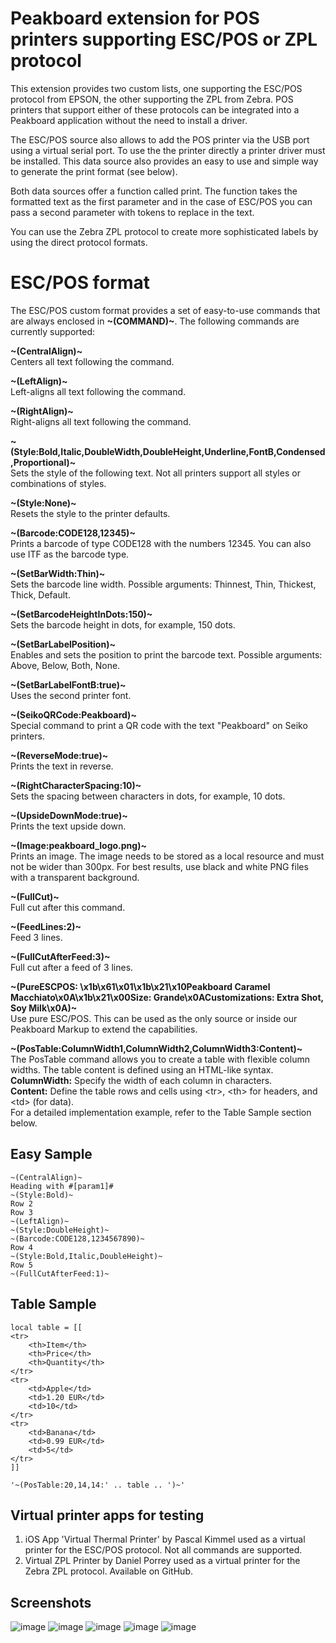# Peakboard extension for POS printers supporting ESC/POS or ZPL protocol
This extension provides two custom lists, one supporting the ESC/POS protocol from EPSON, the other supporting the ZPL from Zebra. POS printers that support either of these protocols can be integrated into a Peakboard application without the need to install a driver.

The ESC/POS source also allows to add the POS printer via the USB port using a virtual serial port. To use the the printer directly a printer driver must be installed. This data source also provides an easy to use and simple way to generate the print format (see below).

Both data sources offer a function called print. The function takes the formatted text as the first parameter and in the case of ESC/POS you can pass a second parameter with tokens to replace in the text.

You can use the Zebra ZPL protocol to create more sophisticated labels by using the direct protocol formats.

# ESC/POS format

The ESC/POS custom format provides a set of easy-to-use commands that are always enclosed in **\~(COMMAND)\~**. The following commands are currently supported:

**\~(CentralAlign)\~**\
Centers all text following the command.

**\~(LeftAlign)\~**\
Left-aligns all text following the command.

**\~(RightAlign)\~**\
Right-aligns all text following the command.

**\~(Style:Bold,Italic,DoubleWidth,DoubleHeight,Underline,FontB,Condensed,Proportional)\~**\
Sets the style of the following text. Not all printers support all styles or combinations of styles.

**\~(Style:None)\~**\
Resets the style to the printer defaults.

**\~(Barcode:CODE128,12345)\~**\
Prints a barcode of type CODE128 with the numbers 12345. You can also use ITF as the barcode type.

**\~(SetBarWidth:Thin)\~**\
Sets the barcode line width. Possible arguments: Thinnest, Thin, Thickest, Thick, Default.

**\~(SetBarcodeHeightInDots:150)\~**\
Sets the barcode height in dots, for example, 150 dots.

**\~(SetBarLabelPosition)\~**\
Enables and sets the position to print the barcode text. Possible arguments: Above, Below, Both, None.

**\~(SetBarLabelFontB:true)\~**\
Uses the second printer font.

**\~(SeikoQRCode:Peakboard)\~**\
Special command to print a QR code with the text "Peakboard" on Seiko printers.

**\~(ReverseMode:true)\~**\
Prints the text in reverse.

**\~(RightCharacterSpacing:10)\~**\
Sets the spacing between characters in dots, for example, 10 dots.

**\~(UpsideDownMode:true)\~**\
Prints the text upside down.

**\~(Image:peakboard_logo.png)\~**\
Prints an image. The image needs to be stored as a local resource and must not be wider than 300px. For best results, use black and white PNG files with a transparent background.

**\~(FullCut)\~**\
Full cut after this command.

**\~(FeedLines:2)\~**\
Feed 3 lines.

**\~(FullCutAfterFeed:3)\~**\
Full cut after a feed of 3 lines.

**\~(PureESCPOS: \x1b\x61\x01\x1b\x21\x10Peakboard Caramel Macchiato\x0A\x1b\x21\x00Size: Grande\x0ACustomizations: Extra Shot, Soy Milk\x0A)\~**\
Use pure ESC/POS. This can be used as the only source or inside our Peakboard Markup to extend the capabilities.

**\~(PosTable:ColumnWidth1,ColumnWidth2,ColumnWidth3:Content)\~**\
The PosTable command allows you to create a table with flexible column widths. The table content is defined using an HTML-like syntax.
**ColumnWidth:** Specify the width of each column in characters.\
**Content:** Define the table rows and cells using \<tr\>, \<th\> for headers, and \<td\> (for data).\
For a detailed implementation example, refer to the Table Sample section below.

## Easy Sample
	~(CentralAlign)~
	Heading with #[param1]#
	~(Style:Bold)~
	Row 2
	Row 3
	~(LeftAlign)~
	~(Style:DoubleHeight)~
	~(Barcode:CODE128,1234567890)~
	Row 4
	~(Style:Bold,Italic,DoubleHeight)~
	Row 5
	~(FullCutAfterFeed:1)~

## Table Sample
	local table = [[
    <tr>
        <th>Item</th>
        <th>Price</th>
        <th>Quantity</th>
    </tr>
    <tr>
        <td>Apple</td>
        <td>1.20 EUR</td>
        <td>10</td>
    </tr>
    <tr>
        <td>Banana</td>
        <td>0.99 EUR</td>
        <td>5</td>
    </tr>
	]]

	'~(PosTable:20,14,14:' .. table .. ')~'
 
## Virtual printer apps for testing
1. iOS App 'Virtual Thermal Printer' by Pascal Kimmel used as a virtual printer for the ESC/POS protocol. Not all commands are supported.
2. Virtual ZPL Printer by Daniel Porrey used as a virtual printer for the Zebra ZPL protocol. Available on GitHub. 

## Screenshots
![image](https://github.com/user-attachments/assets/56dff34a-c3bd-45fe-bada-4459069fe3df)
![image](https://github.com/user-attachments/assets/15b8d1d0-af07-4838-bc85-4654c5db3981)
![image](https://github.com/user-attachments/assets/f9391d90-4714-40ef-8211-bedf3cad6349)
![image](https://github.com/user-attachments/assets/dafd8455-dfc6-4e3e-a455-0135d9fc76ae)
![image](https://github.com/user-attachments/assets/2fda0f64-1b96-4118-a5bb-5a36395cef40)

